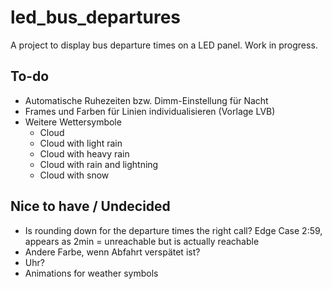# led_bus_departures
A project to display bus departure times on a LED panel.
Work in progress.

## To-do
- Automatische Ruhezeiten bzw. Dimm-Einstellung für Nacht
- Frames und Farben für Linien individualisieren (Vorlage LVB)
- Weitere Wettersymbole
    - Cloud
    - Cloud with light rain
    - Cloud with heavy rain
    - Cloud with rain and lightning
    - Cloud with snow

## Nice to have / Undecided
- Is rounding down for the departure times the right call? Edge Case 2:59, appears as 2min = unreachable but is actually reachable
- Andere Farbe, wenn Abfahrt verspätet ist?
- Uhr?
- Animations for weather symbols